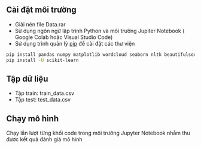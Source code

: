 
## Cài đặt môi trường
- Giải nén file Data.rar
-  Sử dụng ngôn ngữ lập trình Python và môi trường Jupiter Notebook ( Google Colab hoặc Visual Studio Code)
- Sử dụng trình quản lý [pip](https://pip.pypa.io/en/stable/) để cài đặt các thư viện
```bash
pip install pandas numpy matplotlib wordcloud seaborn nltk beautifulsoup4
pip install -U scikit-learn
```
## Tập dữ liệu
- Tập train: train_data.csv
- Tập test: test_data.csv

## Chạy mô hình
Chạy lần lượt từng khối code trong môi trường Jupyter Notebook nhằm thu được kết quả đánh giá mô hình
